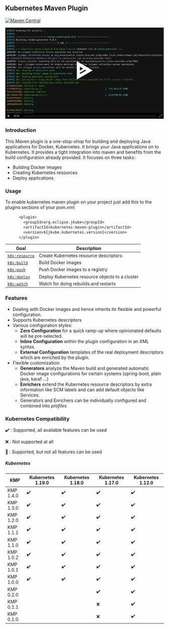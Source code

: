## Kubernetes Maven Plugin

[![Maven Central](https://img.shields.io/maven-central/v/org.eclipse.jkube/kubernetes-maven-plugin.svg?label=Maven%20Central)](https://search.maven.org/search?q=g:%22org.eclipse.jkube%22%20AND%20a:%22kubernetes-maven-plugin%22)

[![Sample Demo](kmp.png)](https://asciinema.org/a/335724)

### Introduction
This Maven plugin is a one-stop-shop for building and deploying Java applications for Docker, Kubernetes. It brings your Java applications on to Kubernetes. It provides a tight integration into maven and benefits from the build configuration already provided. It focuses on three tasks:
+ Building Docker images
+ Creating Kubernetes resources
+ Deploy applications

### Usage
To enable kubernetes maven plugin on your project just add this to the plugins sections of your pom.xml:

```
      <plugin>
        <groupId>org.eclipse.jkube</groupId>
        <artifactId>kubernetes-maven-plugin</artifactId>
        <version>${jkube.kubernetes.version}</version>
      </plugin>
```

| Goal                                          | Description                           |
| --------------------------------------------- | ------------------------------------- |
| [`k8s:resource`](https://www.eclipse.org/jkube/docs/kubernetes-maven-plugin#k8s:resource) | Create Kubernetes resource descriptors |
| [`k8s:build`](https://www.eclipse.org/jkube/docs/kubernetes-maven-plugin#k8s:build) | Build Docker images |
| [`k8s:push`](https://www.eclipse.org/jkube/docs/kubernetes-maven-plugin#k8s:push) | Push Docker images to a registry  |
| [`k8s:deploy`](https://www.eclipse.org/jkube/docs/kubernetes-maven-plugin#k8s:deploy) | Deploy Kubernetes resource objects to a cluster  |
| [`k8s:watch`](https://www.eclipse.org/jkube/docs/kubernetes-maven-plugin#k8s:watch) | Watch for doing rebuilds and restarts |

### Features

* Dealing with Docker images and hence inherits its flexible and powerful configuration.
* Supports Kubernetes descriptors
* Various configuration styles:
  * **Zero Configuration** for a quick ramp-up where opinionated defaults will be pre-selected.
  * **Inline Configuration** within the plugin configuration in an XML syntax.
  * **External Configuration** templates of the real deployment descriptors which are enriched by the plugin.
* Flexible customization:
  * **Generators** analyze the Maven build and generated automatic Docker image configurations for certain systems (spring-boot, plain java, karaf ...)
  * **Enrichers** extend the Kubernetes resource descriptors by extra information like SCM labels and can add default objects like Services.
  * Generators and Enrichers can be individually configured and combined into *profiles*

### Kubernetes Compatibility

:heavy_check_mark: : Supported, all available features can be used

:x: : Not supported at all

:large_blue_circle: : Supported, but not all features can be used

##### Kubernetes

| KMP               | Kubernetes 1.19.0  | Kubernetes 1.18.0  | Kubernetes 1.17.0  | Kubernetes 1.12.0  |
|-------------------|--------------------|--------------------|--------------------|--------------------|
| KMP 1.4.0         | :heavy_check_mark: | :heavy_check_mark: | :heavy_check_mark: | :heavy_check_mark: |
| KMP 1.3.0         | :heavy_check_mark: | :heavy_check_mark: | :heavy_check_mark: | :heavy_check_mark: |
| KMP 1.2.0         | :heavy_check_mark: | :heavy_check_mark: | :heavy_check_mark: | :heavy_check_mark: |
| KMP 1.1.1         | :heavy_check_mark: | :heavy_check_mark: | :heavy_check_mark: | :heavy_check_mark: |
| KMP 1.1.0         | :heavy_check_mark: | :heavy_check_mark: | :heavy_check_mark: | :heavy_check_mark: |
| KMP 1.0.2         | :heavy_check_mark: | :heavy_check_mark: | :heavy_check_mark: | :heavy_check_mark: |
| KMP 1.0.1         | :heavy_check_mark: | :heavy_check_mark: | :heavy_check_mark: | :heavy_check_mark: |
| KMP 1.0.0         | :heavy_check_mark: | :heavy_check_mark: | :heavy_check_mark: | :heavy_check_mark: |
| KMP 0.2.0         |                    |                    | :heavy_check_mark: | :heavy_check_mark: |
| KMP 0.1.1         |                    |                    | :x:                | :heavy_check_mark: |
| KMP 0.1.0         |                    |                    | :x:                | :heavy_check_mark: |

